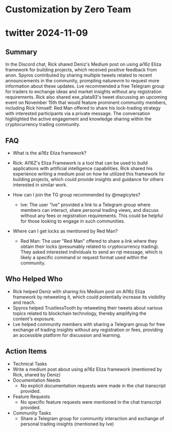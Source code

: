 # Customization by Zero Team

# twitter 2024-11-09

## Summary
 In the Discord chat, Rick shared Deniz's Medium post on using ai16z Eliza framework for building projects, which received positive feedback from anon. Spyros contributed by sharing multiple tweets related to recent announcements in the community, prompting naturevrm to request more information about these updates. Lve recommended a free Telegram group for traders to exchange ideas and market insights without any registration requirements. Rick also shared exe_plata93's tweet discussing an upcoming event on November 15th that would feature prominent community members, including Rick himself. Red Man offered to share his lock-trading strategy with interested participants via a private message. The conversation highlighted the active engagement and knowledge sharing within the cryptocurrency trading community.

## FAQ
 - What is the ai16z Eliza framework?
  - Rick: AI16Z's Eliza Framework is a tool that can be used to build applications with artificial intelligence capabilities. Rick shared his experience writing a medium post on how he utilized this framework for building projects, which could provide insights and guidance for others interested in similar work.

- How can I join the TG group recommended by @magicytes?
  - lve: The user "lve" provided a link to a Telegram group where members can interact, share personal trading views, and discuss without any fees or registration requirements. This could be helpful for those looking to engage in such communities.

- Where can I get locks as mentioned by Red Man?
  - Red Man: The user "Red Man" offered to share a link where they obtain their locks (presumably related to cryptocurrency trading). They asked interested individuals to send an rqt message, which is likely a specific command or request format used within the community.

## Who Helped Who
 - Rick helped Deniz with sharing his Medium post on AI16z Eliza framework by retweeting it, which could potentially increase its visibility and reach.
- Spyros helped TrustlessTooth by retweeting their tweets about various topics related to blockchain technology, thereby amplifying the content's exposure.
- Lve helped community members with sharing a Telegram group for free exchange of trading insights without any registration or fees, providing an accessible platform for discussion and learning.

## Action Items
 - Technical Tasks
  - Write a medium post about using ai16z Eliza framework (mentioned by Rick, shared by Deniz)
- Documentation Needs
  - No explicit documentation requests were made in the chat transcript provided.
- Feature Requests
  - No specific feature requests were mentioned in the chat transcript provided.
- Community Tasks
  - Share a Telegram group for community interaction and exchange of personal trading insights (mentioned by lve)


